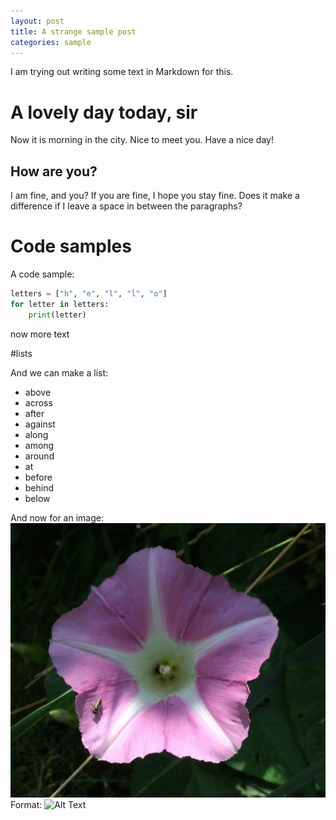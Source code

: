 ```yaml
---
layout: post
title: A strange sample post
categories: sample
---
```


I am trying out writing some text in Markdown for this.

# A lovely day today, sir

Now it is morning in the city.  Nice to meet you.  Have a nice day!

## How are you?

I am fine, and you?  If you are fine, I hope you stay fine.
Does it make a difference if I leave a space in between the paragraphs?

# Code samples

A code sample:

```python
letters = ["h", "e", "l", "l", "o"]
for letter in letters:
    print(letter)
```

now more text

#lists

And we can make a list:
* above
* across
* after
* against
* along
* among
* around
* at
* before
* behind
* below

And now for an image:
![morningglory](/images/morningglory.png)
Format: ![Alt Text](url)
